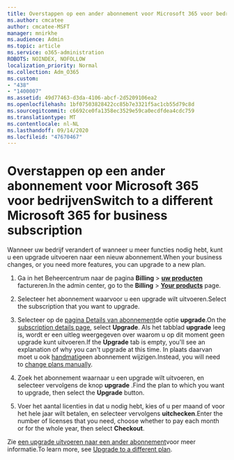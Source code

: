 ```yaml
---
title: Overstappen op een ander abonnement voor Microsoft 365 voor bedrijven
ms.author: cmcatee
author: cmcatee-MSFT
manager: mnirkhe
ms.audience: Admin
ms.topic: article
ms.service: o365-administration
ROBOTS: NOINDEX, NOFOLLOW
localization_priority: Normal
ms.collection: Adm_O365
ms.custom:
- "438"
- "1400007"
ms.assetid: 49d77463-d3da-4106-abcf-2d5209106ea2
ms.openlocfilehash: 1bf07503828422cc85b7e3321f5ac1cb55d79c8d
ms.sourcegitcommit: c6692ce0fa1358ec3529e59ca0ecdfdea4cdc759
ms.translationtype: MT
ms.contentlocale: nl-NL
ms.lasthandoff: 09/14/2020
ms.locfileid: "47670467"
---
```

# <a name="switch-to-a-different-microsoft-365-for-business-subscription"></a><span data-ttu-id="23a76-102">Overstappen op een ander abonnement voor Microsoft 365 voor bedrijven</span><span class="sxs-lookup"><span data-stu-id="23a76-102">Switch to a different Microsoft 365 for business subscription</span></span>

<span data-ttu-id="23a76-103">Wanneer uw bedrijf verandert of wanneer u meer functies nodig hebt, kunt u een upgrade uitvoeren naar een nieuw abonnement.</span><span class="sxs-lookup"><span data-stu-id="23a76-103">When your business changes, or you need more features, you can upgrade to a new plan.</span></span>
  
1. <span data-ttu-id="23a76-104">Ga in het Beheercentrum naar de pagina **Billing** \> **[uw producten](https://go.microsoft.com/fwlink/p/?linkid=842054)** factureren.</span><span class="sxs-lookup"><span data-stu-id="23a76-104">In the admin center, go to the **Billing** \> **[Your products](https://go.microsoft.com/fwlink/p/?linkid=842054)** page.</span></span>

2. <span data-ttu-id="23a76-105">Selecteer het abonnement waarvoor u een upgrade wilt uitvoeren.</span><span class="sxs-lookup"><span data-stu-id="23a76-105">Select the subscription that you want to upgrade.</span></span>

3. <span data-ttu-id="23a76-106">Selecteer op de [pagina Details van abonnement](https://admin.microsoft.com/AdminPortal/Home#/subscriptions/webdirect%252F0dbaa202-d590-4529-98c2-a5e2ebaac702)de optie **upgrade**.</span><span class="sxs-lookup"><span data-stu-id="23a76-106">On the [subscription details page](https://admin.microsoft.com/AdminPortal/Home#/subscriptions/webdirect%252F0dbaa202-d590-4529-98c2-a5e2ebaac702), select **Upgrade**.</span></span>  <span data-ttu-id="23a76-107">Als het tabblad **upgrade** leeg is, wordt er een uitleg weergegeven over waarom u op dit moment geen upgrade kunt uitvoeren.</span><span class="sxs-lookup"><span data-stu-id="23a76-107">If the **Upgrade** tab is empty, you'll see an explanation of why you can't upgrade at this time.</span></span> <span data-ttu-id="23a76-108">In plaats daarvan moet u ook [handmatig](https://docs.microsoft.com/microsoft-365/commerce/subscriptions/change-plans-manually?view=o365-worldwide)een abonnement wijzigen.</span><span class="sxs-lookup"><span data-stu-id="23a76-108">Instead, you will need to [change plans manually](https://docs.microsoft.com/microsoft-365/commerce/subscriptions/change-plans-manually?view=o365-worldwide).</span></span>

4. <span data-ttu-id="23a76-109">Zoek het abonnement waarnaar u een upgrade wilt uitvoeren, en selecteer vervolgens de knop **upgrade** .</span><span class="sxs-lookup"><span data-stu-id="23a76-109">Find the plan to which you want to upgrade, then select the **Upgrade** button.</span></span>

5. <span data-ttu-id="23a76-110">Voer het aantal licenties in dat u nodig hebt, kies of u per maand of voor het hele jaar wilt betalen, en selecteer vervolgens **uitchecken**.</span><span class="sxs-lookup"><span data-stu-id="23a76-110">Enter the number of licenses that you need, choose whether to pay each month or for the whole year, then select **Checkout**.</span></span>

<span data-ttu-id="23a76-111">Zie [een upgrade uitvoeren naar een ander abonnement](https://docs.microsoft.com/microsoft-365/commerce/subscriptions/upgrade-to-different-plan)voor meer informatie.</span><span class="sxs-lookup"><span data-stu-id="23a76-111">To learn more, see [Upgrade to a different plan](https://docs.microsoft.com/microsoft-365/commerce/subscriptions/upgrade-to-different-plan).</span></span>
